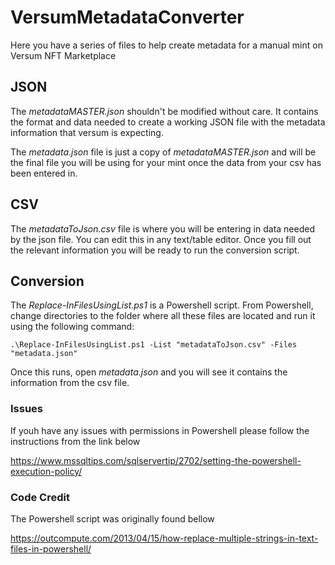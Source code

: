 # VersumMetadataConverter

Here you have a series of files to help create metadata for a manual mint on Versum NFT Marketplace

## JSON
The *metadataMASTER.json* shouldn't be modified without care. It contains the format and data needed to create a working JSON file with the metadata information that versum is expecting.

The *metadata.json* file is just a copy of *metadataMASTER.json* and will be the final file you will be using for your mint once the data from your csv has been entered in.

## CSV
The *metadataToJson.csv* file is where you will be entering in data needed by the json file. You can edit this in any text/table editor. Once you fill out the relevant information you will be ready to run the conversion script.

## Conversion
The *Replace-InFilesUsingList.ps1* is a Powershell script. From Powershell, change directories to the folder where all these files are located and run it using the following command:

```
.\Replace-InFilesUsingList.ps1 -List "metadataToJson.csv" -Files "metadata.json"
```

Once this runs, open *metadata.json* and you will see it contains the information from the csv file.

### Issues
If youh have any issues with permissions in Powershell please follow the instructions from the link below

https://www.mssqltips.com/sqlservertip/2702/setting-the-powershell-execution-policy/

### Code Credit
The Powershell script was originally found bellow

https://outcompute.com/2013/04/15/how-replace-multiple-strings-in-text-files-in-powershell/
